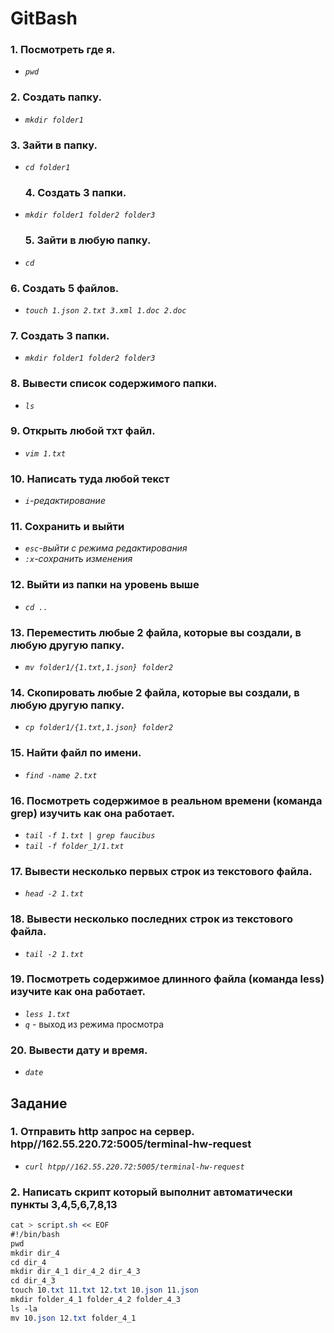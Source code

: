 # GitBash
 ### __1. Посмотреть где я.__ 
 - *`pwd`*   
 ### __2. Создать папку.__ 
 - *`mkdir folder1`*
  ### __3. Зайти в папку.__ 
 - *`cd folder1`*
   ### __4. Создать 3 папки.__ 
 - *`mkdir folder1 folder2 folder3`*
   ### __5. Зайти в любую папку.__ 
 - *`cd`*
  ### __6. Создать 5 файлов.__ 
 - *`touch 1.json 2.txt 3.xml 1.doc 2.doc`*
 ### __7. Создать 3 папки.__ 
  - *`mkdir folder1 folder2 folder3`*
 ### __8. Вывести список содержимого папки.__ 
 - *`ls`*
  ### __9. Открыть любой тхт файл.__ 
 - *`vim 1.txt`*
 ### __10. Написать туда любой текст__ 
 - *`i`-редактирование*
  ### __11. Сохранить и выйти__ 
 - *`esc`-выйти с режима редактирования*
  - *`:x`-сохранить изменения*
 ### __12. Выйти из папки на уровень выше__ 
 - *`cd ..`*
 ### __13. Переместить любые 2 файла, которые вы создали, в любую другую папку.__ 
 - *`mv folder1/{1.txt,1.json} folder2`*
 ### __14. Скопировать любые 2 файла, которые вы создали, в любую другую папку.__ 
 - *`cp folder1/{1.txt,1.json} folder2`*
 ### __15. Найти файл по имени.__ 
 - *`find -name 2.txt`*
 ### __16. Посмотреть содержимое в реальном времени (команда grep) изучить как она работает.__ 
  - *`tail -f 1.txt | grep faucibus`*
   - *`tail -f folder_1/1.txt`* 
### __17. Вывести несколько первых строк из текстового файла.__ 
   - *`head -2 1.txt`*
### __18. Вывести несколько последних строк из текстового файла.__ 
 - *`tail -2 1.txt`* 
### __19. Посмотреть содержимое длинного файла (команда less) изучите как она работает.__ 
 - *`less 1.txt`* 
 - *`q`* - выход из режима просмотра 
 
### __20. Вывести дату и время.__ 
 - *`date`*

## Задание
### __1. Отправить http запрос на сервер. htpp//162.55.220.72:5005/terminal-hw-request__
 - *`curl htpp//162.55.220.72:5005/terminal-hw-request`*
### __2. Написать скрипт который выполнит автоматически пункты 3,4,5,6,7,8,13__
 ```css
cat > script.sh << EOF
#!/bin/bash
pwd
mkdir dir_4
cd dir_4
mkdir dir_4_1 dir_4_2 dir_4_3
cd dir_4_3
touch 10.txt 11.txt 12.txt 10.json 11.json
mkdir folder_4_1 folder_4_2 folder_4_3
ls -la
mv 10.json 12.txt folder_4_1
```




